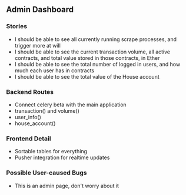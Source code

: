 ## Admin Dashboard

### Stories

* I should be able to see all currently running scrape processes, and trigger more at will
* I should be able to see the current transaction volume, all active contracts, and total value stored in those contracts, in Ether
* I should be able to see the total number of logged in users, and how much each user has in contracts
* I should be able to see the total value of the House account

### Backend Routes

* Connect celery beta with the main application
* transaction() and volume()
* user_info()
* house_account()

### Frontend Detail

* Sortable tables for everything
* Pusher integration for realtime updates

### Possible User-caused Bugs

* This is an admin page, don't worry about it